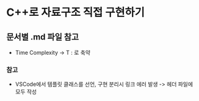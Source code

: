 # C++로 자료구조 직접 구현하기

## 문서별 .md 파일 참고
- Time Complexity -> T : 로 축약


### 참고
- VSCode에서 템플릿 클래스를 선언, 구현 분리시 링크 에러 발생 -> 헤더 파일에 모두 작성